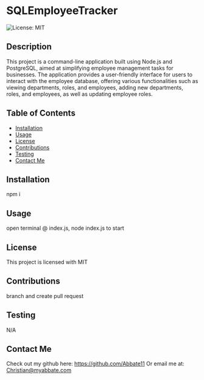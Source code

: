 # SQLEmployeeTracker
  
  ![License: MIT](https://img.shields.io/badge/License-MIT-yellow.svg)
  
  ## Description

  This project is a command-line application built using Node.js and PostgreSQL, aimed at simplifying employee management tasks for businesses. The application provides a user-friendly interface for users to interact with the employee database, offering various functionalities such as viewing departments, roles, and employees, adding new departments, roles, and employees, as well as updating employee roles.

  ## Table of Contents
  * [Installation](#installation)
  * [Usage](#usage)
  * [License](#license)
  * [Contributions](#contributions)
  * [Testing](#testing)
  * [Contact Me](#contact-me)
  

  ## Installation

  npm i 

  ## Usage

  open terminal @ index.js, node index.js to start

  
  ## License 
  This project is licensed with MIT

  ## Contributions

   branch and create pull request

  ## Testing

  N/A

  ## Contact Me

  Check out my github here: https://github.com/Abbate11 Or email me at: Christian@myabbate.com

  